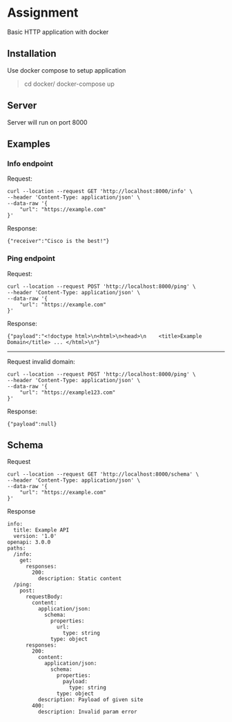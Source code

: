 # Assignment

Basic HTTP application with docker

## Installation

Use docker compose to setup application

> cd docker/
> docker-compose up

## Server

Server will run on port 8000

## Examples

### Info endpoint

Request:
```
curl --location --request GET 'http://localhost:8000/info' \
--header 'Content-Type: application/json' \
--data-raw '{
    "url": "https://example.com"
}'
```

Response:
```
{"receiver":"Cisco is the best!"}
```

### Ping endpoint

Request:
```
curl --location --request POST 'http://localhost:8000/ping' \
--header 'Content-Type: application/json' \
--data-raw '{
    "url": "https://example.com"
}'
```

Response:
```
{"payload":"<!doctype html>\n<html>\n<head>\n    <title>Example Domain</title> ... </html>\n"}
```

---

Request invalid domain:
```
curl --location --request POST 'http://localhost:8000/ping' \
--header 'Content-Type: application/json' \
--data-raw '{
    "url": "https://example123.com"
}'
```

Response:
```
{"payload":null}
```


## Schema

Request
```
curl --location --request GET 'http://localhost:8000/schema' \
--header 'Content-Type: application/json' \
--data-raw '{
    "url": "https://example.com"
}'
```

Response
```
info:
  title: Example API
  version: '1.0'
openapi: 3.0.0
paths:
  /info:
    get:
      responses:
        200:
          description: Static content
  /ping:
    post:
      requestBody:
        content:
          application/json:
            schema:
              properties:
                url:
                  type: string
              type: object
      responses:
        200:
          content:
            application/json:
              schema:
                properties:
                  payload:
                    type: string
                type: object
          description: Payload of given site
        400:
          description: Invalid param error
```
